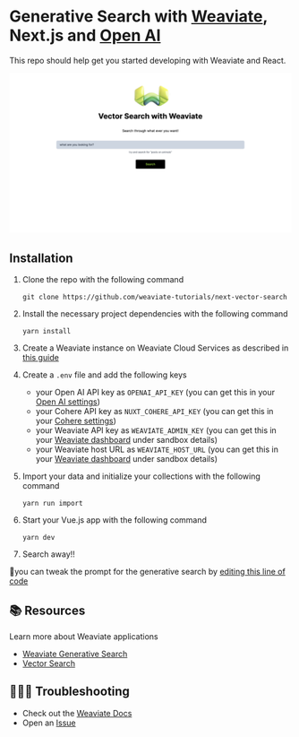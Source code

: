 # Generative Search with [Weaviate](https://weaviate.io/), Next.js and [Open AI](https://openai.com/)

This repo should help get you started developing with Weaviate and React.

![Weaviate](/public/cover.png)

## Installation 

1. Clone the repo with the following command
    ```
    git clone https://github.com/weaviate-tutorials/next-vector-search
    ```

2. Install the necessary project dependencies with the following command
    ```
    yarn install
    ```
3. Create a Weaviate instance on Weaviate Cloud Services as described in [this guide](https://weaviate.io/developers/weaviate/quickstart#step-2-create-an-instance)

4. Create a `.env` file and add the following keys
    - your Open AI API key as `OPENAI_API_KEY` (you can get this in your [Open AI settings](https://platform.openai.com/account/api-keys))
    - your Cohere API key as `NUXT_COHERE_API_KEY` (you can get this in your [Cohere settings](https://dashboard.cohere.com/api-keys))
    - your Weaviate API key as `WEAVIATE_ADMIN_KEY` (you can get this in your [Weaviate dashboard](https://console.weaviate.cloud/dashboard) under sandbox details)
    - your Weaviate host URL as `WEAVIATE_HOST_URL` (you can get this in your [Weaviate dashboard](https://console.weaviate.cloud/dashboard) under sandbox details)
  
5. Import your data and initialize your collections with the following command
   ```
   yarn run import
   ``` 
5. Start your Vue.js app with the following command
    ```
    yarn dev
    ```

6. Search away!!

💫you can tweak the prompt for the generative search by [editing this line of code]()

## 📚 Resources
Learn more about Weaviate applications
- [Weaviate Generative Search](https://weaviate.io/developers/weaviate/modules/reader-generator-modules/generative-openai)
- [Vector Search](https://weaviate.io/developers/weaviate/search/similarity)
  
## 🤷🏾‍♂️ Troubleshooting
- Check out the [Weaviate Docs](https://weaviate.io/developers/weaviate)
- Open an [Issue](https://github.com/malgamves/vue-vector-search-demo/issues/new)
   
